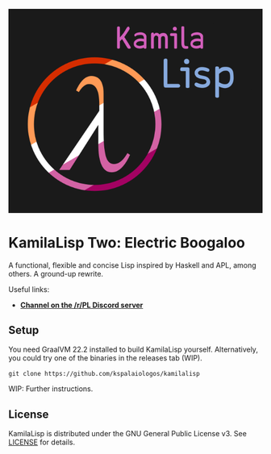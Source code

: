 
<p align="center">
  <img src="https://github.com/kspalaiologos/kamilalisp/raw/v0.2/doc/logo.png">
</p>


# KamilaLisp Two: Electric Boogaloo

A functional, flexible and concise Lisp inspired by Haskell and APL, among others. A ground-up rewrite.

Useful links:

- **[Channel on the /r/PL Discord server](https://discord.gg/xr5VapADw7)**

## Setup

You need GraalVM 22.2 installed to build KamilaLisp yourself. Alternatively, you could try one of the binaries in the releases tab (WIP).

```
git clone https://github.com/kspalaiologos/kamilalisp
```

WIP: Further instructions.

## License

KamilaLisp is distributed under the GNU General Public License v3. See [LICENSE](https://github.com/kspalaiologos/kamilalisp/blob/main/LICENSE) for details.
